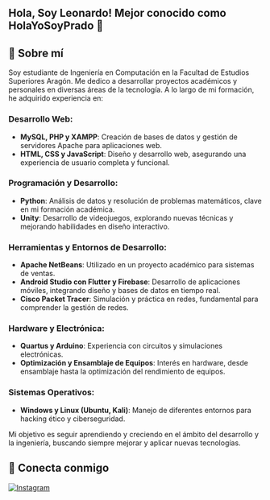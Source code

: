 ## Hola, Soy Leonardo! Mejor conocido como HolaYoSoyPrado 👋

## 🚀 Sobre mí
Soy estudiante de Ingeniería en Computación en la Facultad de Estudios Superiores Aragón. Me dedico a desarrollar proyectos académicos y personales en diversas áreas de la tecnología. A lo largo de mi formación, he adquirido experiencia en:

### Desarrollo Web:
- **MySQL, PHP y XAMPP**: Creación de bases de datos y gestión de servidores Apache para aplicaciones web. 
- **HTML, CSS y JavaScript**: Diseño y desarrollo web, asegurando una experiencia de usuario completa y funcional.

### Programación y Desarrollo:
- **Python**: Análisis de datos y resolución de problemas matemáticos, clave en mi formación académica.
- **Unity**: Desarrollo de videojuegos, explorando nuevas técnicas y mejorando habilidades en diseño interactivo.

### Herramientas y Entornos de Desarrollo:
- **Apache NetBeans**: Utilizado en un proyecto académico para sistemas de ventas.
- **Android Studio con Flutter y Firebase**: Desarrollo de aplicaciones móviles, integrando diseño y bases de datos en tiempo real.
- **Cisco Packet Tracer**: Simulación y práctica en redes, fundamental para comprender la gestión de redes.

### Hardware y Electrónica:
- **Quartus y Arduino**: Experiencia con circuitos y simulaciones electrónicas.
- **Optimización y Ensamblaje de Equipos**: Interés en hardware, desde ensamblaje hasta la optimización del rendimiento de equipos.

### Sistemas Operativos:
- **Windows y Linux (Ubuntu, Kali)**: Manejo de diferentes entornos para hacking ético y ciberseguridad.

Mi objetivo es seguir aprendiendo y creciendo en el ámbito del desarrollo y la ingeniería, buscando siempre mejorar y aplicar nuevas tecnologías.

## 🔗 Conecta conmigo
<p align="left"> 
  <a href="https://www.instagram.com/holayosoyprado/" target="_blank"> 
    <img alt="Instagram" src="https://img.shields.io/badge/Instagram-%23E4405F.svg?&style=for-the-badge&logo=Instagram&logoColor=white"/> 
  </a> 
</p>
